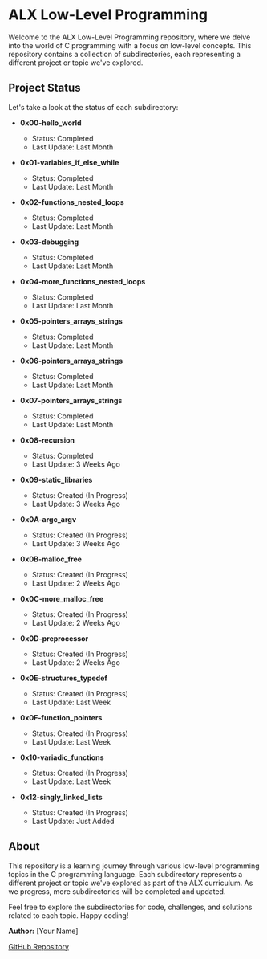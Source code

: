 # ALX Low-Level Programming

Welcome to the ALX Low-Level Programming repository, where we delve into the world of C programming with a focus on low-level concepts. This repository contains a collection of subdirectories, each representing a different project or topic we've explored.

## Project Status

Let's take a look at the status of each subdirectory:

- **0x00-hello_world**
  - Status: Completed
  - Last Update: Last Month

- **0x01-variables_if_else_while**
  - Status: Completed
  - Last Update: Last Month

- **0x02-functions_nested_loops**
  - Status: Completed
  - Last Update: Last Month

- **0x03-debugging**
  - Status: Completed
  - Last Update: Last Month

- **0x04-more_functions_nested_loops**
  - Status: Completed
  - Last Update: Last Month

- **0x05-pointers_arrays_strings**
  - Status: Completed
  - Last Update: Last Month

- **0x06-pointers_arrays_strings**
  - Status: Completed
  - Last Update: Last Month

- **0x07-pointers_arrays_strings**
  - Status: Completed
  - Last Update: Last Month

- **0x08-recursion**
  - Status: Completed
  - Last Update: 3 Weeks Ago

- **0x09-static_libraries**
  - Status: Created (In Progress)
  - Last Update: 3 Weeks Ago

- **0x0A-argc_argv**
  - Status: Created (In Progress)
  - Last Update: 3 Weeks Ago

- **0x0B-malloc_free**
  - Status: Created (In Progress)
  - Last Update: 2 Weeks Ago

- **0x0C-more_malloc_free**
  - Status: Created (In Progress)
  - Last Update: 2 Weeks Ago

- **0x0D-preprocessor**
  - Status: Created (In Progress)
  - Last Update: 2 Weeks Ago

- **0x0E-structures_typedef**
  - Status: Created (In Progress)
  - Last Update: Last Week

- **0x0F-function_pointers**
  - Status: Created (In Progress)
  - Last Update: Last Week

- **0x10-variadic_functions**
  - Status: Created (In Progress)
  - Last Update: Last Week

- **0x12-singly_linked_lists**
  - Status: Created (In Progress)
  - Last Update: Just Added

## About

This repository is a learning journey through various low-level programming topics in the C programming language. Each subdirectory represents a different project or topic we've explored as part of the ALX curriculum. As we progress, more subdirectories will be completed and updated.

Feel free to explore the subdirectories for code, challenges, and solutions related to each topic. Happy coding!

**Author:** [Your Name]

[GitHub Repository](https://github.com/your-username/alx-low_level_programming)

